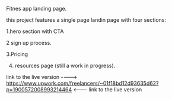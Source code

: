 
Fitnes app landing page.


this project features a single page landin page with four sections:

1.hero section with CTA 

2 sign up process.

3.Pricing

4. resources page (still a work in progress).





link to the live version ----> https://www.upwork.com/freelancers/~01f18bd12d93635d62?p=1900572008993214464 <--- link to the live version 


